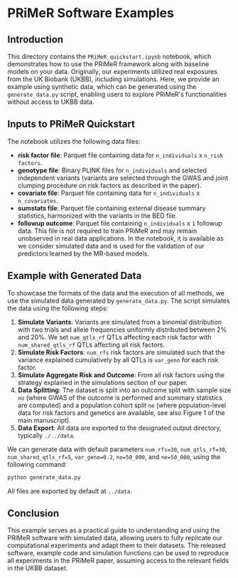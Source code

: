 # PRiMeR Software Examples

## Introduction
This directory contains the `PRiMeR_quickstart.ipynb` notebook, which demonstrates how to use the PRiMeR framework along with baseline models on your data. Originally, our experiments utilized real exposures from the UK Biobank (UKBB), including simulations. Here, we provide an example using synthetic data, which can be generated using the `generate_data.py` script, enabling users to explore PRiMeR's functionalities without access to UKBB data.

## Inputs to PRiMeR Quickstart
The notebook utilizes the following data files:
- **risk factor file**: Parquet file containing data for `n_individuals` x `n_risk factors`.
- **genotype file**: Binary PLINK files for `n_individuals` and selected independent variants (variants are selected through the GWAS and joint clumping procedure on risk factors as described in the paper).
- **covariate file**: Parquet file containing data for `n_individuals` x `n_covariates`.
- **sumstats file**: Parquet file containing external disease summary statistics, harmonized with the variants in the BED file.
- **followup outcome**: Parquet file containing `n_individuals` x `1` followup data. This file is not required to train PRiMeR and may remain unobserved in real data applications. In the notebook, it is available as we consider simulated data and is used for the validation of our predictors learned by the MR-based models.

## Example with Generated Data
To showcase the formats of the data and the execution of all methods, we use the simulated data generated by `generate_data.py`.
The script simulates the data using the following steps:
1. **Simulate Variants**: Variants are simulated from a binomial distribution with two trials and allele frequencies uniformly distributed between 2% and 20%. We set `num_qtls_rf` QTLs affecting each risk factor with `num_shared_qtls_rf` QTLs affecting all risk factors.
2. **Simulate Risk Factors**: `num_rfs` risk factors are simulated such that the variance explained cumulatively by all QTLs is `var_geno` for each risk factor.
3. **Simulate Aggregate Risk and Outcome**: From all risk factors using the strategy explained in the simulations section of our paper.
4. **Data Splitting**: The dataset is split into an outcome split with sample size `no` (where GWAS of the outcome is performed and summary statistics are computed) and a population cohort split `ne` (where population-level data for risk factors and genetics are available, see also Figure 1 of the main manuscript).
5. **Data Export**: All data are exported to the designated output directory, typically `./../data`.

We can generate data with default parameters `num_rfs=30`, `num_qtls_rf=30`, `num_shared_qtls_rf=5`, `var_geno=0.2`, `no=50_000`, and `ne=50_000`, using the following command:
```bash
python generate_data.py
```
All files are exported by default at `../data`.

## Conclusion
This example serves as a practical guide to understanding and using the PRiMeR software with simulated data, allowing users to fully replicate our computational experiments and adapt them to their datasets. The released software, example code and simulation functions can be used to reproduce all experiments in the PRiMeR paper, assuming access to the relevant fields in the UKBB dataset.
